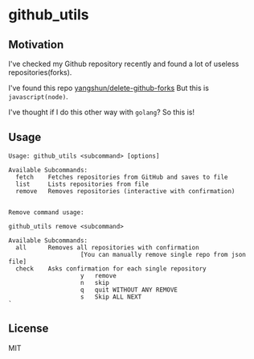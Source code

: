 # github_utils

## Motivation

I've checked my Github repository recently and found a lot of useless repositories(forks).

I've found this repo [yangshun/delete-github-forks](https://github.com/yangshun/delete-github-forks)
But this is `javascript(node)`.

I've thought if I do this other way with `golang`?
So this is!

## Usage

```
Usage: github_utils <subcommand> [options]

Available Subcommands:
  fetch    Fetches repositories from GitHub and saves to file
  list     Lists repositories from file
  remove   Removes repositories (interactive with confirmation)


Remove command usage:

github_utils remove <subcommand>

Available Subcommands:
  all      Removes all repositories with confirmation
  					[You can manually remove single repo from json file]
  check    Asks confirmation for each single repository
  					y 	remove
  					n 	skip
  					q 	quit WITHOUT ANY REMOVE
  					s 	Skip ALL NEXT
`
```

## License

MIT
